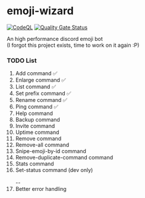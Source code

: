 # emoji-wizard

[![CodeQL](https://github.com/Achxy/emoji-wizard/actions/workflows/codeql-analysis.yml/badge.svg)](https://github.com/Achxy/emoji-wizard/actions/workflows/codeql-analysis.yml) [![Quality Gate Status](https://sonarcloud.io/api/project_badges/measure?project=Achxy_emoji-wizard&metric=alert_status)](https://sonarcloud.io/summary/new_code?id=Achxy_emoji-wizard)

An high performance discord emoji bot\
(I forgot this project exists, time to work on it again :P)

### TODO List

<ol>
<li>Add command ✅</li>
<li>Enlarge command ✅</li>
<li>List command ✅</li>
<li>Set prefix command ✅</li>
<li>Rename command ✅</li>
<li>Ping command ✅</li>
<li>Help command</li>
<li>Backup command</li>
<li>Invite command</li>
<li>Uptime command</li>
<li>Remove command</li>
<li>Remove-all command</li>
<li>Snipe-emoji-by-id command</li>
<li>Remove-duplicate-command command</li>
<li>Stats command</li>
<li>Set-status command (dev only)</li>
<br> --
<li>Better error handling</li>
</ol>
